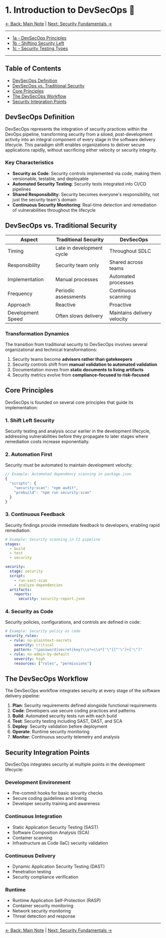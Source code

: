 # 1. Introduction to DevSecOps 🔐

[<- Back: Main Note](./README.md) | [Next: Security Fundamentals ->](./02-security-fundamentals.md)

---
- [1a - DevSecOps Principles](./01a-devsecops-principles.md)
- [1b - Shifting Security Left](./01b-shifting-security-left.md)
- [1c - Security Testing Types](./01c-security-testing-types.md)
---

## Table of Contents

- [DevSecOps Definition](#devsecops-definition)
- [DevSecOps vs. Traditional Security](#devsecops-vs-traditional-security)
- [Core Principles](#core-principles)
- [The DevSecOps Workflow](#the-devsecops-workflow)
- [Security Integration Points](#security-integration-points)

## DevSecOps Definition

DevSecOps represents the integration of security practices within the DevOps pipeline, transforming security from a siloed, post-development activity into an integral component of every stage in the software delivery lifecycle. This paradigm shift enables organizations to deliver secure applications rapidly, without sacrificing either velocity or security integrity.

### Key Characteristics

- **Security as Code**: Security controls implemented via code, making them versionable, testable, and deployable
- **Automated Security Testing**: Security tests integrated into CI/CD pipelines
- **Shared Responsibility**: Security becomes everyone's responsibility, not just the security team's domain
- **Continuous Security Monitoring**: Real-time detection and remediation of vulnerabilities throughout the lifecycle

## DevSecOps vs. Traditional Security

| Aspect | Traditional Security | DevSecOps |
|--------|---------------------|-----------|
| Timing | Late in development cycle | Throughout SDLC |
| Responsibility | Security team only | Shared across teams |
| Implementation | Manual processes | Automated processes |
| Frequency | Periodic assessments | Continuous scanning |
| Approach | Reactive | Proactive |
| Development Speed | Often slows delivery | Maintains delivery velocity |

### Transformation Dynamics

The transition from traditional security to DevSecOps involves several organizational and technical transformations:

1. Security teams become **advisors rather than gatekeepers**
2. Security controls shift from **manual validation to automated validation**
3. Documentation moves from **static documents to living artifacts**
4. Security metrics evolve from **compliance-focused to risk-focused**

## Core Principles

DevSecOps is founded on several core principles that guide its implementation:

### 1. Shift Left Security

Security testing and analysis occur earlier in the development lifecycle, addressing vulnerabilities before they propagate to later stages where remediation costs increase exponentially.

### 2. Automation First

Security must be automated to maintain development velocity:

```javascript
// Example: Automated dependency scanning in package.json
{
  "scripts": {
    "security:scan": "npm audit",
    "prebuild": "npm run security:scan" 
  }
}
```

### 3. Continuous Feedback

Security findings provide immediate feedback to developers, enabling rapid remediation:

```yaml
# Example: Security scanning in CI pipeline
stages:
  - build
  - test
  - security

security:
  stage: security
  script:
    - run-sast-scan
    - analyze-dependencies
  artifacts:
    reports:
      security: security-report.json
```

### 4. Security as Code

Security policies, configurations, and controls are defined in code:

```yaml
# Example: Security policy as code
security_rules:
  - rule: no-plaintext-secrets
    severity: critical
    pattern: "(password|secret|key)\\s*=\\s*['\"][^'\"]+['\"]"
  - rule: no-admin-by-default
    severity: high
    resources: ["roles", "permissions"]
```

## The DevSecOps Workflow

The DevSecOps workflow integrates security at every stage of the software delivery pipeline:

1. **Plan**: Security requirements defined alongside functional requirements
2. **Code**: Developers use secure coding practices and patterns
3. **Build**: Automated security tests run with each build
4. **Test**: Security testing including SAST, DAST, and SCA
5. **Deploy**: Security validation before deployment
6. **Operate**: Runtime security monitoring
7. **Monitor**: Continuous security telemetry and analysis

## Security Integration Points

DevSecOps integrates security at multiple points in the development lifecycle:

### Development Environment
- Pre-commit hooks for basic security checks
- Secure coding guidelines and linting
- Developer security training and awareness

### Continuous Integration
- Static Application Security Testing (SAST)
- Software Composition Analysis (SCA)
- Container scanning
- Infrastructure as Code (IaC) security validation

### Continuous Delivery
- Dynamic Application Security Testing (DAST)
- Penetration testing
- Security compliance verification

### Runtime
- Runtime Application Self-Protection (RASP)
- Container security monitoring
- Network security monitoring
- Threat detection and response

---

[<- Back: Main Note](./README.md) | [Next: Security Fundamentals ->](./02-security-fundamentals.md)